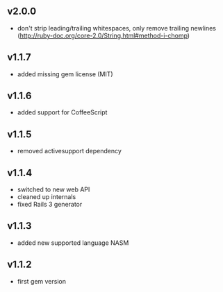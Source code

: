 v2.0.0
------

* don't strip leading/trailing whitespaces, only remove trailing newlines (http://ruby-doc.org/core-2.0/String.html#method-i-chomp)

v1.1.7
------

* added missing gem license (MIT)

v1.1.6
------

* added support for CoffeeScript

v1.1.5
------

* removed activesupport dependency

v1.1.4
------

* switched to new web API
* cleaned up internals
* fixed Rails 3 generator

v1.1.3
------

* added new supported language NASM

v1.1.2
------

* first gem version
